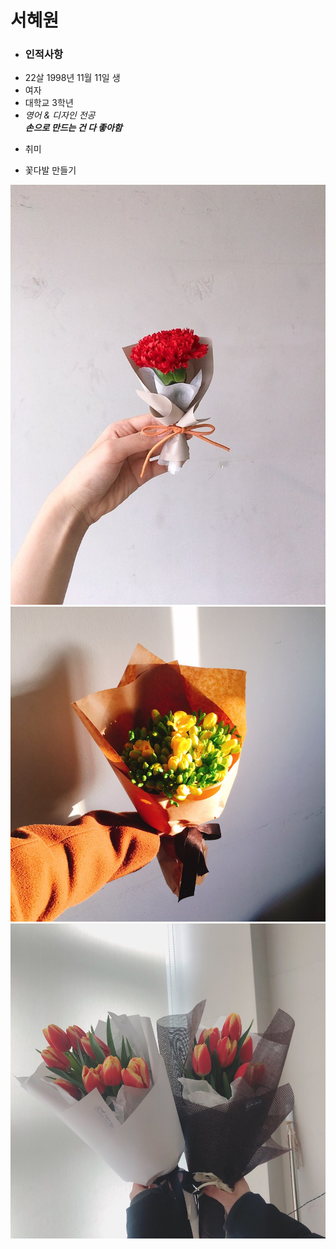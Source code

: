 

# 서혜원



* ### 인적사항


 - 22살 1998년 11월 11일 생
 - 여자
 - 대학교 3학년
 - *영어 & 디자인 전공*  
 ***손으로 만드는 건 다 좋아함***

* 취미
 - 꽃다발 만들기
 
 
![](assets/1.jpg)
![컴퓨터에 있는 파일](assets/2.jpg)
![컴퓨터에 있는 파일](assets/3.jpg)

